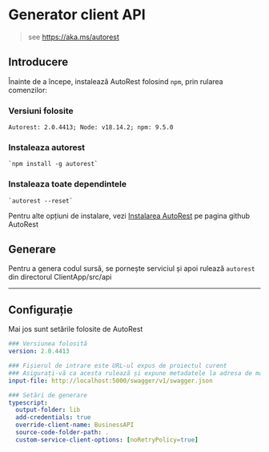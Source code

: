 # Generator client API
> see https://aka.ms/autorest

## Introducere
Înainte de a începe, instalează AutoRest folosind `npm`, prin rularea comenzilor:
### Versiuni folosite 
    Autorest: 2.0.4413; Node: v18.14.2; npm: 9.5.0
### Instaleaza autorest
    `npm install -g autorest`
### Instaleaza toate dependintele
    `autorest --reset`

Pentru alte opțiuni de instalare, vezi [Instalarea AutoRest](https://aka.ms/autorest/install) pe pagina github AutoRest

## Generare
Pentru a genera codul sursă, se pornește serviciul și apoi rulează `autorest` din directorul ClientApp/src/api

---

## Configurație
Mai jos sunt setările folosite de AutoRest

``` yaml
### Versiunea folosită
version: 2.0.4413

### Fișierul de intrare este URL-ul expus de proiectul curent
### Asigurați-vă ca acesta rulează și expune metadatele la adresa de mai jos
input-file: http://localhost:5000/swagger/v1/swagger.json

### Setări de generare
typescript:
  output-folder: lib
  add-credentials: true
  override-client-name: BusinessAPI
  source-code-folder-path: .
  custom-service-client-options: [noRetryPolicy=true]

